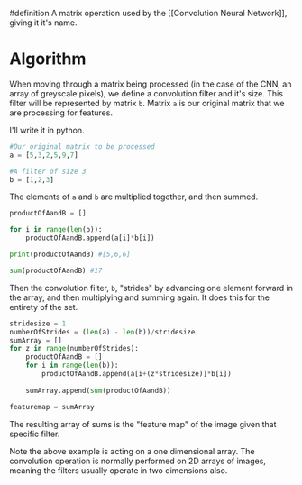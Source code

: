 #definition
A matrix operation used by the [[Convolution Neural Network]], giving it it's name.

# Algorithm
When moving through a matrix being processed (in the case of the CNN, an array of greyscale pixels), we define a convolution filter and it's size. 
This filter will be represented by matrix `b`. Matrix `a` is our original matrix that we are processing for features.

I'll write it in python.
```python
#Our original matrix to be processed
a = [5,3,2,5,9,7]

#A filter of size 3
b = [1,2,3]
```
The elements of `a` and `b` are multiplied together, and then summed.
```python
productOfAandB = []

for i in range(len(b)):
	productOfAandB.append(a[i]*b[i])

print(productOfAandB) #[5,6,6]

sum(productOfAandB) #17
```
Then the convolution filter, `b`, "strides" by advancing one element forward in the array, and then multiplying and summing again. It does this for the entirety of the set.
```python
stridesize = 1
numberOfStrides = (len(a) - len(b))/stridesize
sumArray = []
for z in range(numberOfStrides):
	productOfAandB = []
	for i in range(len(b)):
		productOfAandB.append(a[i+(z*stridesize)]*b[i])
	
	sumArray.append(sum(productOfAandB))

featuremap = sumArray
```

The resulting array of sums is the "feature map" of the image given that specific filter. 

Note the above example is acting on a one dimensional array. The convolution operation is normally performed on 2D arrays of images, meaning the filters usually operate in two dimensions also.
